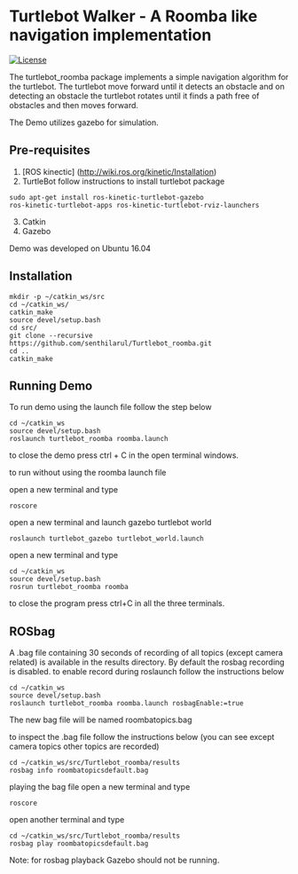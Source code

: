 # Turtlebot Walker - A Roomba like navigation implementation
[![License](https://img.shields.io/badge/License-BSD%203--Clause-blue.svg)](https://opensource.org/licenses/BSD-3-Clause)

The turtlebot_roomba package implements a simple navigation algorithm for the
turtlebot. The turtlebot move forward until it detects an obstacle and on
detecting an obstacle the turtlebot rotates until it finds a path free of obstacles 
and then moves forward.

The Demo utilizes gazebo for simulation.

## Pre-requisites
1) [ROS kinectic] (http://wiki.ros.org/kinetic/Installation)
2) TurtleBot 
follow instructions to install turtlebot package
```
sudo apt-get install ros-kinetic-turtlebot-gazebo 
ros-kinetic-turtlebot-apps ros-kinetic-turtlebot-rviz-launchers
```
3) Catkin
4) Gazebo 

Demo was developed on Ubuntu 16.04

## Installation
```
mkdir -p ~/catkin_ws/src
cd ~/catkin_ws/
catkin_make
source devel/setup.bash
cd src/
git clone --recursive https://github.com/senthilarul/Turtlebot_roomba.git
cd ..
catkin_make
```

## Running Demo
To run demo using the launch file follow the step below
```
cd ~/catkin_ws
source devel/setup.bash
roslaunch turtlebot_roomba roomba.launch
```

to close the demo press ctrl + C in the open terminal windows.

to run without using the roomba launch file

open a new terminal and type
```
roscore
```
open a new terminal and launch gazebo turtlebot world 
```
roslaunch turtlebot_gazebo turtlebot_world.launch
```
open a new terminal and type
```
cd ~/catkin_ws
source devel/setup.bash
rosrun turtlebot_roomba roomba
```
to close the program press ctrl+C in all the three terminals.

## ROSbag

A .bag file containing 30 seconds of recording of all topics (except camera related) is available in the results directory.
By default the rosbag recording is disabled.
to enable record during roslaunch follow the instructions below
```
cd ~/catkin_ws
source devel/setup.bash
roslaunch turtlebot_roomba roomba.launch rosbagEnable:=true
```
The new bag file will be named roombatopics.bag

to inspect the .bag file follow the instructions below (you can see except camera topics 
other topics are recorded)
```
cd ~/catkin_ws/src/Turtlebot_roomba/results
rosbag info roombatopicsdefault.bag
```

playing the bag file
open a new terminal and type
```
roscore
```
open another terminal and type
```
cd ~/catkin_ws/src/Turtlebot_roomba/results
rosbag play roombatopicsdefault.bag
```
Note: for rosbag playback Gazebo should not be running.
